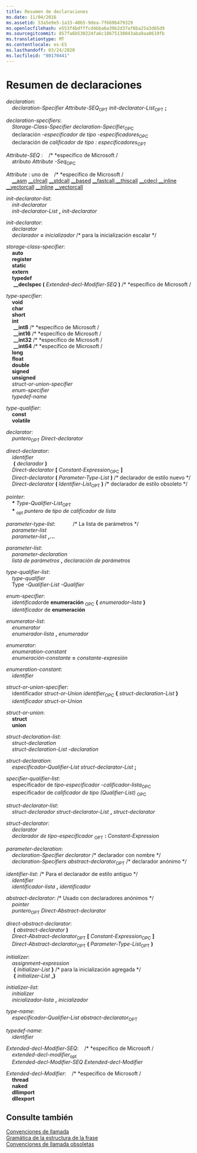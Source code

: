 ```yaml
---
title: Resumen de declaraciones
ms.date: 11/04/2016
ms.assetid: 53a5e9e5-1a33-40b5-9dea-7f669b479329
ms.openlocfilehash: e553f4bdfffcd4bba6a39b2d37af6ba25a3d65d9
ms.sourcegitcommit: 857fa6b530224fa6c18675138043aba9aa0619fb
ms.translationtype: MT
ms.contentlocale: es-ES
ms.lasthandoff: 03/24/2020
ms.locfileid: "80170441"
---
```

# <a name="summary-of-declarations"></a>Resumen de declaraciones

*declaration*:<br/>
&nbsp;&nbsp;&nbsp;&nbsp;*declaration-Specifier* *Attribute-SEQ*<sub>OPT</sub> *init-declarator-List*<sub>OPT</sub> **;**

*declaration-specifiers*:<br/>
&nbsp;&nbsp;&nbsp;&nbsp;*Storage-Class-Specifier* *declaration-Specifier*<sub>OPC</sub><br/>
&nbsp;&nbsp;&nbsp;&nbsp;declaración *-especificador de tipo* *-especificadores*<sub>OPC</sub><br/>
&nbsp;&nbsp;&nbsp;&nbsp;declaración de *calificador de tipo* *: especificadores*<sub>OPT</sub>

*Attribute-SEQ* :&nbsp;&nbsp;&nbsp;&nbsp;/\* \*específico de Microsoft /<br/>
&nbsp;&nbsp;&nbsp;&nbsp;atributo *Attribute* *-Seq*<sub>OPC</sub>

*Attribute* : uno de&nbsp;&nbsp;&nbsp;&nbsp;/\* \*específico de Microsoft /<br/>
&nbsp;&nbsp;&nbsp;&nbsp;[__asm](../assembler/inline/asm.md) [__clrcall](../cpp/clrcall.md) [__stdcall](../cpp/stdcall.md) [__based](../cpp/based-grammar.md) [__fastcall __thiscall](../cpp/fastcall.md) [__cdecl __inline](../cpp/thiscall.md) [__vectorcall](../cpp/cdecl.md) [__inline](../cpp/inline-functions-cpp.md) [__vectorcall](../cpp/vectorcall.md)

*init-declarator-list*:<br/>
&nbsp;&nbsp;&nbsp;&nbsp;*init-declarator*<br/>
&nbsp;&nbsp;&nbsp;&nbsp;*init-declarator-List* **,** *init-declarator*

*init-declarator*:<br/>
&nbsp;&nbsp;&nbsp;&nbsp;*declarator*<br/>
&nbsp;&nbsp;&nbsp;&nbsp;*declarador* **=** *inicializador* /\* para la inicialización escalar \*/

*storage-class-specifier*:<br/>
&nbsp;&nbsp;&nbsp;&nbsp;**auto**<br/>
&nbsp;&nbsp;&nbsp;&nbsp;**register**<br/>
&nbsp;&nbsp;&nbsp;&nbsp;**static**<br/>
&nbsp;&nbsp;&nbsp;&nbsp;**extern**<br/>
&nbsp;&nbsp;&nbsp;&nbsp;**typedef**<br/>
&nbsp;&nbsp;&nbsp;&nbsp; **__declspec (** *Extended-decl-Modifier-SEQ* **)**  /\* \*específico de Microsoft /

*type-specifier*:<br/>
&nbsp;&nbsp;&nbsp;&nbsp;**void**<br/>
&nbsp;&nbsp;&nbsp;&nbsp;**char**<br/>
&nbsp;&nbsp;&nbsp;&nbsp;**short**<br/>
&nbsp;&nbsp;&nbsp;&nbsp;**int**<br/>
&nbsp;&nbsp;&nbsp;&nbsp; **__int8** /\* \*específico de Microsoft /<br/>
&nbsp;&nbsp;&nbsp;&nbsp; **__int16** /\* \*específico de Microsoft /<br/>
&nbsp;&nbsp;&nbsp;&nbsp; **__int32** /\* \*específico de Microsoft /<br/>
&nbsp;&nbsp;&nbsp;&nbsp; **__int64** /\* \*específico de Microsoft /<br/>
&nbsp;&nbsp;&nbsp;&nbsp;**long**<br/>
&nbsp;&nbsp;&nbsp;&nbsp;**float**<br/>
&nbsp;&nbsp;&nbsp;&nbsp;**double**<br/>
&nbsp;&nbsp;&nbsp;&nbsp;**signed**<br/>
&nbsp;&nbsp;&nbsp;&nbsp;**unsigned**<br/>
&nbsp;&nbsp;&nbsp;&nbsp;*struct-or-union-specifier*<br/>
&nbsp;&nbsp;&nbsp;&nbsp;*enum-specifier*<br/>
&nbsp;&nbsp;&nbsp;&nbsp;*typedef-name*

*type-qualifier*:<br/>
&nbsp;&nbsp;&nbsp;&nbsp;**const**<br/>
&nbsp;&nbsp;&nbsp;&nbsp;**volatile**

*declarator*:<br/>
&nbsp;&nbsp;&nbsp;&nbsp;*puntero*<sub>OPT</sub> *Direct-declarator*

*direct-declarator*:<br/>
&nbsp;&nbsp;&nbsp;&nbsp;*identifier*<br/>
&nbsp;&nbsp;&nbsp;&nbsp; **(** *declarador* **)**<br/>
&nbsp;&nbsp;&nbsp;&nbsp;*Direct-declarator* **[** *Constant-Expression*<sub>OPC</sub> **]**<br/>
&nbsp;&nbsp;&nbsp;&nbsp;*Direct-declarator* **(** *Parameter-Type-List* **)**  /\* declarador de estilo nuevo \*/<br/>
&nbsp;&nbsp;&nbsp;&nbsp;*Direct-declarator* **(** *Identifier-List*<sub>OPT</sub> **)**  /\* declarador de estilo obsoleto \*/

*pointer*:<br/>
&nbsp;&nbsp;&nbsp;&nbsp;<strong>\*</strong> *Type-Qualifier-List*<sub>OPT</sub><br/>
&nbsp;&nbsp;&nbsp;&nbsp;<strong>\*</strong> <sub>opt</sub> *puntero* de *tipo de calificador de lista*

*parameter-type-list*:&nbsp;&nbsp;&nbsp;&nbsp;&nbsp;&nbsp;&nbsp;&nbsp;&nbsp;&nbsp;&nbsp;&nbsp;/\* La lista de parámetros \*/<br/>
&nbsp;&nbsp;&nbsp;&nbsp;*parameter-list*<br/>
&nbsp;&nbsp;&nbsp;&nbsp;*parameter-list* **,...**

*parameter-list*:<br/>
&nbsp;&nbsp;&nbsp;&nbsp;*parameter-declaration*<br/>
&nbsp;&nbsp;&nbsp;&nbsp;*lista de parámetros* **,** *declaración de parámetros*

*type-qualifier-list*:<br/>
&nbsp;&nbsp;&nbsp;&nbsp;*type-qualifier*<br/>
&nbsp;&nbsp;&nbsp;&nbsp;Type *-Qualifier-List* *-Qualifier*

*enum-specifier*:<br/>
&nbsp;&nbsp;&nbsp;&nbsp;*identificador*de **enumeración** <sub>OPC</sub> **{** *enumerador-lista* **}**<br/>
&nbsp;&nbsp;&nbsp;&nbsp;*identificador* de **enumeración**

*enumerator-list*:<br/>
&nbsp;&nbsp;&nbsp;&nbsp;*enumerator*<br/>
&nbsp;&nbsp;&nbsp;&nbsp;*enumerador-lista* **,** *enumerador*

*enumerator*:<br/>
&nbsp;&nbsp;&nbsp;&nbsp;*enumeration-constant*<br/>
&nbsp;&nbsp;&nbsp;&nbsp;*enumeración-constante* **=** *constante-expresión*

*enumeration-constant*:<br/>
&nbsp;&nbsp;&nbsp;&nbsp;*identifier*

*struct-or-union-specifier*:<br/>
&nbsp;&nbsp;&nbsp;&nbsp;identificador *struct-or-Union* *identifier*<sub>OPC</sub> **{** *struct-declaration-List* **}**<br/>
&nbsp;&nbsp;&nbsp;&nbsp;*identificador* *struct-or-Union*

*struct-or-union*:<br/>
&nbsp;&nbsp;&nbsp;&nbsp;**struct**<br/>
&nbsp;&nbsp;&nbsp;&nbsp;**union**

*struct-declaration-list*:<br/>
&nbsp;&nbsp;&nbsp;&nbsp;*struct-declaration*<br/>
&nbsp;&nbsp;&nbsp;&nbsp;*struct-declaration-List* *-declaration*

*struct-declaration*:<br/>
&nbsp;&nbsp;&nbsp;&nbsp;*especificador-Qualifier-List* *struct-declarator-List* **;**

*specifier-qualifier-list*:<br/>
&nbsp;&nbsp;&nbsp;&nbsp;especificador de *tipo-especificador* *-calificador-lista*<sub>OPC</sub><br/>
&nbsp;&nbsp;&nbsp;&nbsp;especificador de *calificador de tipo* *(Qualifier-List)* <sub>OPC</sub>

*struct-declarator-list*:<br/>
&nbsp;&nbsp;&nbsp;&nbsp;*struct-declarador* *struct-declarator-List* **,** *struct-declarator*

*struct-declarator*:<br/>
&nbsp;&nbsp;&nbsp;&nbsp;*declarator*<br/>
&nbsp;&nbsp;&nbsp;&nbsp;*declarador* *de tipo-especificador* <sub>OPT</sub> **:** *Constant-Expression*

*parameter-declaration*:<br/>
&nbsp;&nbsp;&nbsp;&nbsp;*declaration-Specifier* *declarator* /\* declarador con nombre \*/<br/>
&nbsp;&nbsp;&nbsp;&nbsp;*declaration-Specifiers* *abstract-declarator*<sub>OPT</sub> /\* declarador anónimo \*/

*identifier-list*: /\* Para el declarador de estilo antiguo \*/<br/>
&nbsp;&nbsp;&nbsp;&nbsp;*identifier*<br/>
&nbsp;&nbsp;&nbsp;&nbsp;*identificador-lista* **,** *identificador*

*abstract-declarator*: /\* Usado con declaradores anónimos \*/<br/>
&nbsp;&nbsp;&nbsp;&nbsp;*pointer*<br/>
&nbsp;&nbsp;&nbsp;&nbsp;*puntero*<sub>OPT</sub> *Direct-Abstract-declarator*

*direct-abstract-declarator*:<br/>
&nbsp;&nbsp;&nbsp;&nbsp; **(** *abstract-declarator* **)**<br/>
&nbsp;&nbsp;&nbsp;&nbsp;*Direct-Abstract-declarator*<sub>OPT</sub> **[** *Constant-Expression*<sub>OPC</sub> **]**<br/>
&nbsp;&nbsp;&nbsp;&nbsp;*Direct-Abstract-declarator*<sub>OPT</sub> **(** *Parameter-Type-List*<sub>OPT</sub> **)**

*initializer*:<br/>
&nbsp;&nbsp;&nbsp;&nbsp;*assignment-expression*<br/>
&nbsp;&nbsp;&nbsp;&nbsp; **{** *initializer-List* **}**  /\* para la inicialización agregada \*/<br/>
&nbsp;&nbsp;&nbsp;&nbsp; **{** *initializer-List* **,}**

*initializer-list*:<br/>
&nbsp;&nbsp;&nbsp;&nbsp;*initializer*<br/>
&nbsp;&nbsp;&nbsp;&nbsp;*inicializador-lista* **,** *inicializador*

*type-name*:<br/>
&nbsp;&nbsp;&nbsp;&nbsp;*especificador-Qualifier-List* *abstract-declarator*<sub>OPT</sub>

*typedef-name*:<br/>
&nbsp;&nbsp;&nbsp;&nbsp;*identifier*

*Extended-decl-Modifier-SEQ*:&nbsp;&nbsp;&nbsp;&nbsp;/\* \*específico de Microsoft /<br/>
&nbsp;&nbsp;&nbsp;&nbsp;*extended-decl-modifier*<sub>opt</sub><br/>
&nbsp;&nbsp;&nbsp;&nbsp;*Extended-decl-Modifier-SEQ* *Extended-decl-Modifier*

*Extended-decl-Modifier*:&nbsp;&nbsp;&nbsp;&nbsp;/\* \*específico de Microsoft /<br/>
&nbsp;&nbsp;&nbsp;&nbsp;**thread**<br/>
&nbsp;&nbsp;&nbsp;&nbsp;**naked**<br/>
&nbsp;&nbsp;&nbsp;&nbsp;**dllimport**<br/>
&nbsp;&nbsp;&nbsp;&nbsp;**dllexport**

## <a name="see-also"></a>Consulte también

[Convenciones de llamada](../cpp/calling-conventions.md)<br/>
[Gramática de la estructura de la frase](../c-language/phrase-structure-grammar.md)<br/>
[Convenciones de llamada obsoletas](../cpp/obsolete-calling-conventions.md)
